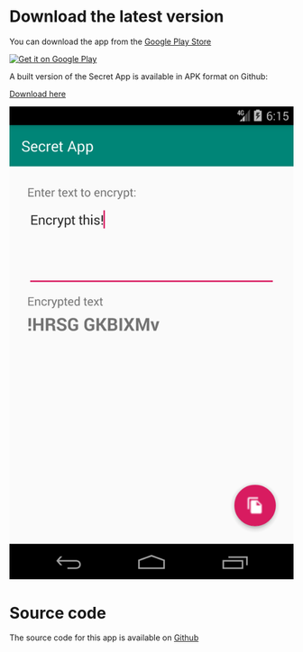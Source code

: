 # Download the latest version

You can download the app from the [Google Play Store](https://play.google.com/store/apps/details?id=com.aspenshore.secretapp)

<a href='https://play.google.com/store/apps/details?id=com.aspenshore.secretapp&pcampaignid=pcampaignidMKT-Other-global-all-co-prtnr-py-PartBadge-Mar2515-1'><img alt='Get it on Google Play' src='https://play.google.com/intl/en_us/badges/static/images/badges/en_badge_web_generic.png' width="200"/></a>

A built version of the Secret App is available in APK format on Github:

[Download here](https://github.com/dogriffiths/SecretApp/releases)

<img src='images/phone_portrait.png'/>

# Source code

The source code for this app is available on [Github](https://github.com/dogriffiths/SecretApp)

